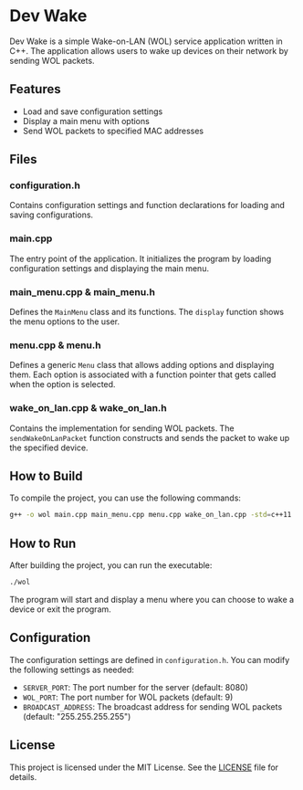 
# Dev Wake

Dev Wake is a simple Wake-on-LAN (WOL) service application written in C++. The application allows users to wake up devices on their network by sending WOL packets.

## Features

- Load and save configuration settings
- Display a main menu with options
- Send WOL packets to specified MAC addresses

## Files

### configuration.h

Contains configuration settings and function declarations for loading and saving configurations.

### main.cpp

The entry point of the application. It initializes the program by loading configuration settings and displaying the main menu.

### main_menu.cpp & main_menu.h

Defines the `MainMenu` class and its functions. The `display` function shows the menu options to the user.

### menu.cpp & menu.h

Defines a generic `Menu` class that allows adding options and displaying them. Each option is associated with a function pointer that gets called when the option is selected.

### wake_on_lan.cpp & wake_on_lan.h

Contains the implementation for sending WOL packets. The `sendWakeOnLanPacket` function constructs and sends the packet to wake up the specified device.

## How to Build

To compile the project, you can use the following commands:

```sh
g++ -o wol main.cpp main_menu.cpp menu.cpp wake_on_lan.cpp -std=c++11
```

## How to Run

After building the project, you can run the executable:

```sh
./wol
```

The program will start and display a menu where you can choose to wake a device or exit the program.

## Configuration

The configuration settings are defined in `configuration.h`. You can modify the following settings as needed:

- `SERVER_PORT`: The port number for the server (default: 8080)
- `WOL_PORT`: The port number for WOL packets (default: 9)
- `BROADCAST_ADDRESS`: The broadcast address for sending WOL packets (default: "255.255.255.255")

## License

This project is licensed under the MIT License. See the [LICENSE](LICENSE) file for details.
